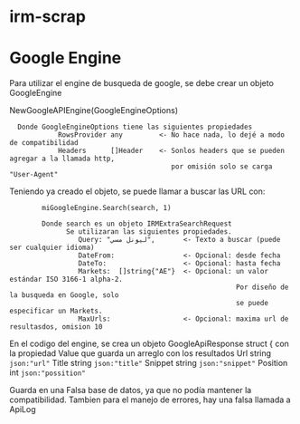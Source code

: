 # irm-scrap



# Google Engine

  Para utilizar el engine de busqueda de google, se debe crear un objeto GoogleEngine

   NewGoogleAPIEngine(GoogleEngineOptions)

      Donde GoogleEngineOptions tiene las siguientes propiedades
            	RowsProvider any         <- No hace nada, lo dejé a modo de compatibilidad
	            Headers      []Header    <- Sonlos headers que se pueden agregar a la llamada http, 
                                            por omisión solo se carga "User-Agent"



  Teniendo ya creado el objeto, se puede llamar a buscar las URL con:

        	miGoogleEngine.Search(search, 1)

            Donde search es un objeto IRMExtraSearchRequest
                  Se utilizaran las siguientes propiedades.
                     Query: "ليونل مسي",       <- Texto a buscar (puede ser cualquier idioma)
                     DateFrom:                 <- Opcional: desde fecha
                     DateTo:                   <- Opcional: hasta fecha
                     Markets:  []string{"AE"}  <- Opcional: un valor estándar ISO 3166-1 alpha-2.
                                                            Por diseño de la busqueda en Google, solo
                                                            se puede especificar un Markets. 
                     MaxUrls:                  <- Opcional: maxima url de resultasdos, omision 10
                 

En el codigo del engine, se crea un objeto  GoogleApiResponse struct {
    con la propiedad Value que guarda un arreglo con los resultados
                                            Url      string `json:"url"`
                                            Title    string `json:"title"`
                                            Snippet  string `json:"snippet"`
                                            Position int    `json:"possition"`

Guarda en una Falsa base de datos, ya que no podía mantener la compatibilidad.
Tambien para el manejo de errores, hay una falsa llamada a ApiLog

